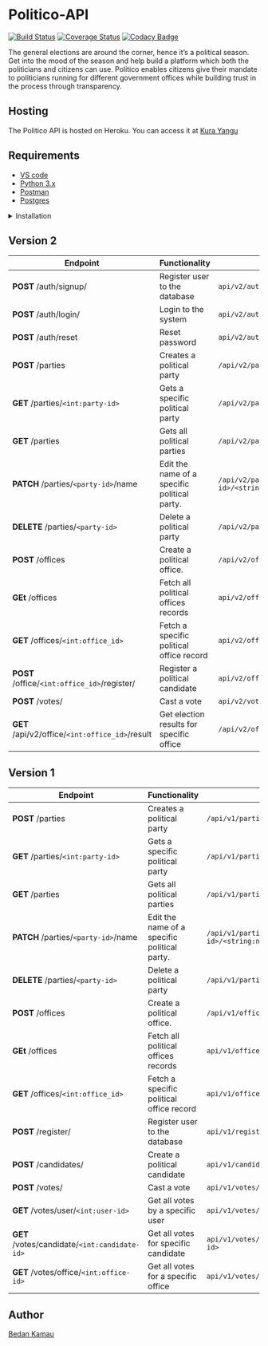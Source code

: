 # Politico-API
[![Build Status](https://travis-ci.org/bedann/Politico-API.svg?branch=develop)](https://travis-ci.org/bedann/Politico-API)
[![Coverage Status](https://coveralls.io/repos/github/bedann/Politico-API/badge.svg?branch=develop)](https://coveralls.io/github/bedann/Politico-API?branch=develop&kill_cache=1&service=github")
[![Codacy Badge](https://api.codacy.com/project/badge/Grade/9e8482450e2c433db8a78376915840cf)](https://app.codacy.com/app/bedann/Politico-API?utm_source=github.com&utm_medium=referral&utm_content=bedann/Politico-API&utm_campaign=Badge_Grade_Dashboard)

The general elections are around the corner, hence it’s a political season. Get into the mood of the season and help build a platform which both the politicians and citizens can use. Politico enables citizens give their mandate to politicians running for different government offices while building trust in the process through transparency.

## Hosting
The Politico API is hosted on Heroku. You can access it at [Kura Yangu](https://kurayangu.herokuapp.com)

## Requirements
- [VS code](https://code.visualstudio.com/)
- [Python 3.x](https://www.python.org/)
- [Postman](https://www.getpostman.com/downloads/)
- [Postgres](https://www.postgresql.org/)

<details><summary>Installation</summary>
<p>

#### installation steps

- clone the git repo
```
$ git clone https://github.com/bedann/Politico-API.git
```
- cd into the project directory
```
$ cd Politico-API
```
- create the virtual environment and activate it
```
$ python3 -m venv env
$ source env/bin/activate
```
- create the virtual environment and activate it
```
$ python3 -m venv env
$ source env/bin/activate
```
- install dependencies
```
$ pip install -r requirements.txt
```
- Run the app
``` $ flask run ```

</p>
</details>


<p></p>
<p></p>

## Version 2
 | **Endpoint** | **Functionality** | **Route** |
| --- | --- | --- |
| **POST** /auth/signup/ | Register user to the database | `api/v2/auth/signup/` |
| **POST** /auth/login/ | Login to the system | `api/v2/auth/login/` |
| **POST** /auth/reset | Reset password | `api/v2/auth/reset` |
| **POST** /parties | Creates a political party | `/api/v2/parties/` |
| **GET** /parties/`<int:party-id>` | Gets a specific political party | `/api/v2/parties/<int:party_id>` |
| **GET** /parties | Gets all political parties | `/api/v2/parties/` |
| **PATCH** /parties/`<party-id>`/name | Edit the name of a specific political party. | `/api/v2/parties/<int:party-id>/<string:name>` |
| **DELETE** /parties/`<party-id>` | Delete a political party | `/api/v2/parties/<int:party-id>` |
| **POST** /offices | Create a political office. | `/api/v2/offices/` |
| **GEt** /offices | Fetch all political offices records | `api/v2/offices/` |
| **GET** /offices/`<int:office_id>` | Fetch a specific political office record | `api/v2/offices/<int:office_id>` |
| **POST** /office/`<int:office_id>`/register/ | Register a political candidate | `api/v2/office<int:office_id>/register` |
| **POST** /votes/ | Cast a vote | `api/v2/votes/` |
| **GET** /api/v2/office/`<int:office_id>`/result | Get election results for specific office| `/api/v2/office/<int:office_id>/result` |

## Version 1
  | **Endpoint** | **Functionality** | **Route** |
| --- | --- | --- |
| **POST** /parties | Creates a political party | `/api/v1/parties/` |
| **GET** /parties/`<int:party-id>` | Gets a specific political party | `/api/v1/parties/<int:party_id>` |
| **GET** /parties | Gets all political parties | `/api/v1/parties/` |
| **PATCH** /parties/`<party-id>`/name | Edit the name of a specific political party. | `/api/v1/parties/<int:party-id>/<string:name>` |
| **DELETE** /parties/`<party-id>` | Delete a political party | `/api/v1/parties/<int:party-id>` |
| **POST** /offices | Create a political office. | `/api/v1/offices/` |
| **GEt** /offices | Fetch all political offices records | `api/v1/offices/` |
| **GET** /offices/`<int:office_id>` | Fetch a specific political office record | `api/v1/offices/<int:office_id>` |
| **POST** /register/ | Register user to the database | `api/v1/register/` |
| **POST** /candidates/ | Create a political candidate | `api/v1/candidates/` |
| **POST** /votes/ | Cast a vote | `api/v1/votes/` |
| **GET** /votes/user/`<int:user-id>` | Get all votes by a specific user | `api/v1/votes/user/<int:user-id>` |
| **GET** /votes/candidate/`<int:candidate-id>` | Get all votes for specific candidate | `api/v1/votes/canidate/<int:candidate-id>` |
| **GET** /votes/office/`<int:office-id>` | Get all votes for a specific office | `api/v1/votes/office/<int:office-id>` |


## Author
[Bedan Kamau](https://github.com/bedann)

